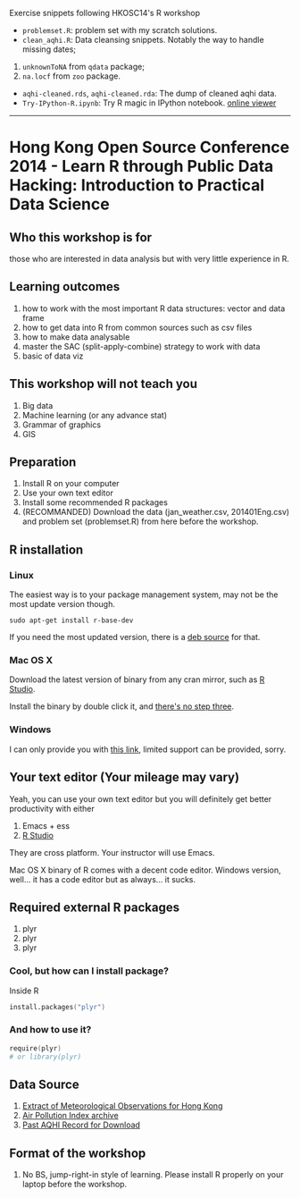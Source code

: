 Exercise snippets following HKOSC14's R workshop

   * `problemset.R`:
   problem set with my scratch solutions.
   * `clean_aqhi.R`:
   Data cleansing snippets.
   Notably the way to handle missing dates;
   1) `unknownToNA` from `qdata` package;
   2) `na.locf` from `zoo` package.
   * `aqhi-cleaned.rds`, `aqhi-cleaned.rda`:
   The dump of cleaned aqhi data.
   * `Try-IPython-R.ipynb`:
   Try R magic in IPython notebook.
   [online viewer](http://nbviewer.ipython.org/urls/raw.githubusercontent.com/hupili/hkosc_Rworkshop2014/exercise/Try-IPython-R.ipynb?create=1)

---------------------

# Hong Kong Open Source Conference 2014 - Learn R through Public Data Hacking: Introduction to Practical Data Science

## Who this workshop is for

those who are interested in data analysis but with very little experience in R.

## Learning outcomes

1. how to work with the most important R data structures: vector and data frame
2. how to get data into R from common sources such as csv files
3. how to make data analysable
4. master the SAC (split-apply-combine) strategy to work with data
5. basic of data viz

## This workshop will not teach you

1. Big data
2. Machine learning (or any advance stat)
3. Grammar of graphics
4. GIS

## Preparation

1. Install R on your computer
2. Use your own text editor
3. Install some recommended R packages
4. (RECOMMANDED) Download the data (jan_weather.csv, 201401Eng.csv)
   and problem set (problemset.R) from here before the workshop.

## R installation

### Linux

The easiest way is to your package management system, may not be the most update version though.

```{bash}
sudo apt-get install r-base-dev
```

If you need the most updated version, there is a [deb source](http://cran.r-project.org/bin/linux/ubuntu/README.html) for that.

### Mac OS X

Download the latest version of binary from any cran mirror, such as [R Studio](http://cran.rstudio.com/bin/macosx/).

Install the binary by double click it, and [there's no step three](http://www.youtube.com/watch?v=6uXJlX50Lj8).

### Windows

I can only provide you with [this link](http://cran.rstudio.com/bin/windows/), limited support can be provided, sorry.

## Your text editor (Your mileage may vary)

Yeah, you can use your own text editor but you will definitely get better productivity with either

1. Emacs + ess
2. [R Studio](http://www.rstudio.com)

They are cross platform. Your instructor will use Emacs.

Mac OS X binary of R comes with a decent code editor. Windows version, well... it has a code editor but as always... it sucks.

## Required external R packages

1. plyr
2. plyr
3. plyr

### Cool, but how can I install package?

Inside R

```s
install.packages("plyr")
```

### And how to use it?

```s
require(plyr)
# or library(plyr)
```

## Data Source

1. [Extract of Meteorological Observations for Hong Kong](http://www.hko.gov.hk/wxinfo/pastwx/extract.htm)
2. [Air Pollution Index archive](http://www.aqhi.gov.hk/en/related-websites/air-pollution-index.html)
3. [Past AQHI Record for Download](http://www.aqhi.gov.hk/en/aqhi/statistics-of-aqhi/past-aqhi-records.html)

## Format of the workshop

1. No BS, jump-right-in style of learning. Please install R properly on your laptop before the workshop.
